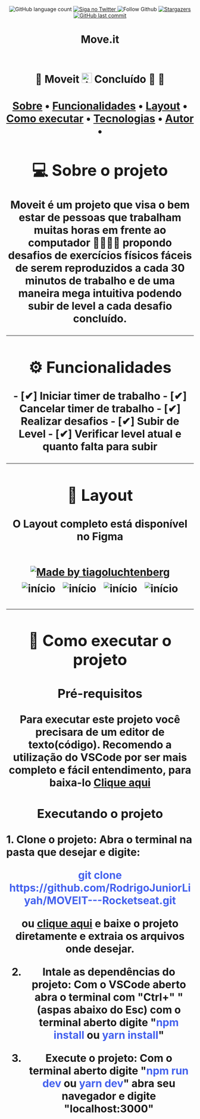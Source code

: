 <p align="center">
  <img alt="GitHub language count"
  src="https://img.shields.io/badge/languages-2-green">

  <a href="https://twitter.com/Legend_Attack">
    <img alt="Siga no Twitter" src="https://img.shields.io/twitter/url?style=social&url=https%3A%2F%2Ftwitter.com%2FLegend_Attack">
  </a>

  <img alt="Follow Github" src="https://img.shields.io/github/followers/RodrigoJuniorLiyah?style=social" />

   <a href="https://github.com/RodrigoJuniorLiyah/MOVEIT---Rocketseat/stargazers">
    <img alt="Stargazers" src="https://img.shields.io/github/stars/RodrigoJuniorLiyah/Happy---Rocketseat?style=social">
  </a>

  <a href="https://github.com/RodrigoJuniorLiyah/MOVEIT---Rocketseat/commits/main">
    <img alt="GitHub last commit" src="https://img.shields.io/github/last-commit/RodrigoJuniorLiyah/MOVEIT---Rocketseat">
  </a>
</p>

<h1 align="center">Move.it<ht>
<br></br>
<h4 align="center"> 
	🚧  Moveit <img alt="icon moveit" src="./public/favicon.png" height="27" /> Concluído 🚀 🚧
</h4>

<p align="center">
 <a href="#-sobre-o-projeto">Sobre</a> •
 <a href="#-funcionalidades">Funcionalidades</a> •
 <a href="#-layout">Layout</a> • 
 <a href="#-como-executar-o-projeto">Como executar</a> • 
 <a href="#-tecnologias">Tecnologias</a> • 
 <a href="#-autor">Autor</a> • 
</p>

## 💻 Sobre o projeto

<p>
  <strong>Moveit</strong> é um projeto que visa o bem estar de pessoas que trabalham muitas horas em frente ao computador 👩‍💻👨‍💻 propondo desafios de exercícios físicos fáceis de serem reproduzidos a cada 30 minutos de trabalho e de uma maneira mega intuitiva podendo subir de level a cada desafio concluído.
</p>

---

## ⚙️ Funcionalidades

 <p>
 - [✔] Iniciar timer de trabalho
 - [✔] Cancelar timer de trabalho
 - [✔] Realizar desafios
 - [✔] Subir de Level
 - [✔] Verificar level atual e quanto falta para subir
 </p>

---

## 🎨 Layout

<div>
  <p>O <strong>Layout</strong> completo está disponível no Figma <br></br></p>
  <a align="center" href="https://www.figma.com/file/vRbW1u0CEZuG2zE6bU5qLg/Move.it-2.0/duplicate?node-id=160%3A2761">
    <img alt="Made by tiagoluchtenberg" src="https://img.shields.io/badge/Acessar%20Layout%20-Figma-%2304D361">
  </a>

  <div align="center" style="display: flex; align-items: center; justify-content: center; flex-wrap: wrap;">
    <img alt="início" src="./public/img/focoPraticaGrupo.png" style="margin: 10px 10px" />
    <img alt="início" src="./public/img/neverStopLarning.png" style="margin: 10px 10px" />
    <img alt="início" src="./public/img/newMission.png" style="margin: 10px 10px" />
    <img alt="início" src="./public/img/missionComplete.png" style="margin: 10px 10px" />
  </div>
</div>

---

## 🚀 Como executar o projeto

### Pré-requisitos

<div>
<p align="center">
  Para executar este projeto você precisara de um editor de texto(código). Recomendo a utilização do VSCode por ser mais completo e fácil entendimento, para baixa-lo <a href="https://code.visualstudio.com/Download">Clique aqui</a>
</p>

### Executando o projeto
<p align="start">
  1. <strong>Clone o projeto</strong>: Abra o terminal na pasta que desejar e digite: <p style="color: #4361ee;">git clone https://github.com/RodrigoJuniorLiyah/MOVEIT---Rocketseat.git</p>
  ou <a href="https://github.com/RodrigoJuniorLiyah/MOVEIT---Rocketseat/archive/main.zip">clique aqui</a> e baixe o projeto diretamente e extraia os arquivos onde desejar.

  2. <p><strong>Intale as dependências do projeto</strong>: Com o VSCode aberto abra o terminal com "Ctrl+" " (aspas abaixo do Esc) com o terminal aberto digite "<strong style="color: #4361ee;">npm install</strong> ou <strong style="color: #4361ee;">yarn install</strong>"</p>
  
  3. <strong>Execute o projeto</strong>: Com o terminal aberto digite "<strong style="color: #4361ee;">npm run dev</strong> ou <strong style="color: #4361ee;">yarn dev</strong>" abra seu navegador e digite "localhost:3000"
</p>
</div>
